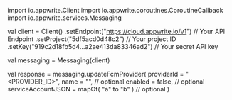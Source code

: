 import io.appwrite.Client
import io.appwrite.coroutines.CoroutineCallback
import io.appwrite.services.Messaging

val client = Client()
    .setEndpoint("https://cloud.appwrite.io/v1") // Your API Endpoint
    .setProject("5df5acd0d48c2") // Your project ID
    .setKey("919c2d18fb5d4...a2ae413da83346ad2") // Your secret API key

val messaging = Messaging(client)

val response = messaging.updateFcmProvider(
    providerId = "<PROVIDER_ID>",
    name = "<NAME>", // optional
    enabled = false, // optional
    serviceAccountJSON = mapOf( "a" to "b" ) // optional
)
